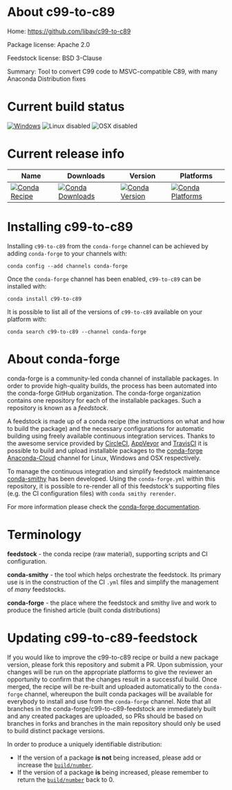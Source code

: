 About c99-to-c89
================

Home: https://github.com/libav/c99-to-c89

Package license: Apache 2.0

Feedstock license: BSD 3-Clause

Summary: Tool to convert C99 code to MSVC-compatible C89, with many Anaconda Distribution fixes



Current build status
====================

[![Windows](https://img.shields.io/appveyor/ci/conda-forge/c99-to-c89-feedstock/master.svg?label=Windows)](https://ci.appveyor.com/project/conda-forge/c99-to-c89-feedstock/branch/master)
![Linux disabled](https://img.shields.io/badge/linux-disabled-lightgrey.svg)
![OSX disabled](https://img.shields.io/badge/OSX-disabled-lightgrey.svg)

Current release info
====================

| Name | Downloads | Version | Platforms |
| --- | --- | --- | --- |
| [![Conda Recipe](https://img.shields.io/badge/recipe-c99--to--c89-green.svg)](https://anaconda.org/conda-forge/c99-to-c89) | [![Conda Downloads](https://img.shields.io/conda/dn/conda-forge/c99-to-c89.svg)](https://anaconda.org/conda-forge/c99-to-c89) | [![Conda Version](https://img.shields.io/conda/vn/conda-forge/c99-to-c89.svg)](https://anaconda.org/conda-forge/c99-to-c89) | [![Conda Platforms](https://img.shields.io/conda/pn/conda-forge/c99-to-c89.svg)](https://anaconda.org/conda-forge/c99-to-c89) |

Installing c99-to-c89
=====================

Installing `c99-to-c89` from the `conda-forge` channel can be achieved by adding `conda-forge` to your channels with:

```
conda config --add channels conda-forge
```

Once the `conda-forge` channel has been enabled, `c99-to-c89` can be installed with:

```
conda install c99-to-c89
```

It is possible to list all of the versions of `c99-to-c89` available on your platform with:

```
conda search c99-to-c89 --channel conda-forge
```


About conda-forge
=================

conda-forge is a community-led conda channel of installable packages.
In order to provide high-quality builds, the process has been automated into the
conda-forge GitHub organization. The conda-forge organization contains one repository
for each of the installable packages. Such a repository is known as a *feedstock*.

A feedstock is made up of a conda recipe (the instructions on what and how to build
the package) and the necessary configurations for automatic building using freely
available continuous integration services. Thanks to the awesome service provided by
[CircleCI](https://circleci.com/), [AppVeyor](http://www.appveyor.com/)
and [TravisCI](https://travis-ci.org/) it is possible to build and upload installable
packages to the [conda-forge](https://anaconda.org/conda-forge)
[Anaconda-Cloud](http://docs.anaconda.org/) channel for Linux, Windows and OSX respectively.

To manage the continuous integration and simplify feedstock maintenance
[conda-smithy](http://github.com/conda-forge/conda-smithy) has been developed.
Using the ``conda-forge.yml`` within this repository, it is possible to re-render all of
this feedstock's supporting files (e.g. the CI configuration files) with ``conda smithy rerender``.

For more information please check the [conda-forge documentation](https://conda-forge.org/docs/).

Terminology
===========

**feedstock** - the conda recipe (raw material), supporting scripts and CI configuration.

**conda-smithy** - the tool which helps orchestrate the feedstock.
                   Its primary use is in the construction of the CI ``.yml`` files
                   and simplify the management of *many* feedstocks.

**conda-forge** - the place where the feedstock and smithy live and work to
                  produce the finished article (built conda distributions)


Updating c99-to-c89-feedstock
=============================

If you would like to improve the c99-to-c89 recipe or build a new
package version, please fork this repository and submit a PR. Upon submission,
your changes will be run on the appropriate platforms to give the reviewer an
opportunity to confirm that the changes result in a successful build. Once
merged, the recipe will be re-built and uploaded automatically to the
`conda-forge` channel, whereupon the built conda packages will be available for
everybody to install and use from the `conda-forge` channel.
Note that all branches in the conda-forge/c99-to-c89-feedstock are
immediately built and any created packages are uploaded, so PRs should be based
on branches in forks and branches in the main repository should only be used to
build distinct package versions.

In order to produce a uniquely identifiable distribution:
 * If the version of a package **is not** being increased, please add or increase
   the [``build/number``](http://conda.pydata.org/docs/building/meta-yaml.html#build-number-and-string).
 * If the version of a package **is** being increased, please remember to return
   the [``build/number``](http://conda.pydata.org/docs/building/meta-yaml.html#build-number-and-string)
   back to 0.